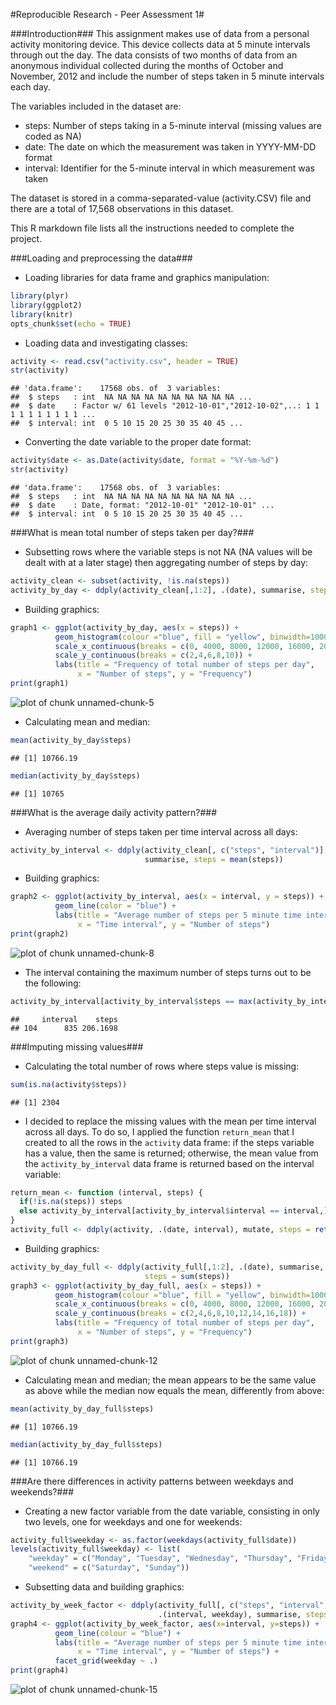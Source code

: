 #Reproducible Research - Peer Assessment 1#

###Introduction###
This assignment makes use of data from a personal activity monitoring device. This device collects data at 5 minute intervals through out the day. The data consists of two months of data from an anonymous individual collected during the months of October and November, 2012 and include the number of steps taken in 5 minute intervals each day.

The variables included in the dataset are:

- steps: Number of steps taking in a 5-minute interval (missing values are coded as NA)
- date: The date on which the measurement was taken in YYYY-MM-DD format
- interval: Identifier for the 5-minute interval in which measurement was taken

The dataset is stored in a comma-separated-value (activity.CSV) file and there are a total of 17,568 observations in this dataset.

This R markdown file lists all the instructions needed to complete the project.

###Loading and preprocessing the data###
- Loading libraries for data frame and graphics manipulation:

```r
library(plyr)
library(ggplot2)
library(knitr)
opts_chunk$set(echo = TRUE)
```

- Loading data and investigating classes:

```r
activity <- read.csv("activity.csv", header = TRUE)
str(activity)
```

```
## 'data.frame':	17568 obs. of  3 variables:
##  $ steps   : int  NA NA NA NA NA NA NA NA NA NA ...
##  $ date    : Factor w/ 61 levels "2012-10-01","2012-10-02",..: 1 1 1 1 1 1 1 1 1 1 ...
##  $ interval: int  0 5 10 15 20 25 30 35 40 45 ...
```

- Converting the date variable to the proper date format:

```r
activity$date <- as.Date(activity$date, format = "%Y-%m-%d")
str(activity)
```

```
## 'data.frame':	17568 obs. of  3 variables:
##  $ steps   : int  NA NA NA NA NA NA NA NA NA NA ...
##  $ date    : Date, format: "2012-10-01" "2012-10-01" ...
##  $ interval: int  0 5 10 15 20 25 30 35 40 45 ...
```

###What is mean total number of steps taken per day?###
- Subsetting rows where the variable steps is not NA (NA values will be dealt with at a later stage) then aggregating number of steps by day:

```r
activity_clean <- subset(activity, !is.na(steps))
activity_by_day <- ddply(activity_clean[,1:2], .(date), summarise, steps = sum(steps))
```

- Building graphics:

```r
graph1 <- ggplot(activity_by_day, aes(x = steps)) +
          geom_histogram(colour ="blue", fill = "yellow", binwidth=1000) +
          scale_x_continuous(breaks = c(0, 4000, 8000, 12000, 16000, 20000)) +
          scale_y_continuous(breaks = c(2,4,6,8,10)) + 
          labs(title = "Frequency of total number of steps per day", 
               x = "Number of steps", y = "Frequency")
print(graph1)
```

![plot of chunk unnamed-chunk-5](figure/unnamed-chunk-5-1.png) 

- Calculating mean and median:

```r
mean(activity_by_day$steps)
```

```
## [1] 10766.19
```

```r
median(activity_by_day$steps)
```

```
## [1] 10765
```

###What is the average daily activity pattern?###
- Averaging number of steps taken per time interval across all days:

```r
activity_by_interval <- ddply(activity_clean[, c("steps", "interval")], .(interval),
                              summarise, steps = mean(steps))
```

- Building graphics:

```r
graph2 <- ggplot(activity_by_interval, aes(x = interval, y = steps)) +
          geom_line(color = "blue") +
          labs(title = "Average number of steps per 5 minute time interval", 
               x = "Time interval", y = "Number of steps")
print(graph2)
```

![plot of chunk unnamed-chunk-8](figure/unnamed-chunk-8-1.png) 

- The interval containing the maximum number of steps turns out to be the following:

```r
activity_by_interval[activity_by_interval$steps == max(activity_by_interval$steps), ]
```

```
##     interval    steps
## 104      835 206.1698
```

###Imputing missing values###
- Calculating the total number of rows where steps value is missing:

```r
sum(is.na(activity$steps))
```

```
## [1] 2304
```

- I decided to replace the missing values with the mean per time interval across all days. To do so, I applied the function ```return_mean``` that I created to all the rows in the ```activity``` data frame: if the steps variable has a value, then the same is returned; otherwise, the mean value from the ```activity_by_interval``` data frame is returned based on the interval variable:

```r
return_mean <- function (interval, steps) {
  if(!is.na(steps)) steps
  else activity_by_interval[activity_by_interval$interval == interval,]$steps 
}
activity_full <- ddply(activity, .(date, interval), mutate, steps = return_mean(interval, steps))
```

- Building graphics:

```r
activity_by_day_full <- ddply(activity_full[,1:2], .(date), summarise, 
                              steps = sum(steps))
graph3 <- ggplot(activity_by_day_full, aes(x = steps)) +
          geom_histogram(colour ="blue", fill = "yellow", binwidth=1000) +
          scale_x_continuous(breaks = c(0, 4000, 8000, 12000, 16000, 20000)) +
          scale_y_continuous(breaks = c(2,4,6,8,10,12,14,16,18)) + 
          labs(title = "Frequency of total number of steps per day", 
               x = "Number of steps", y = "Frequency")
print(graph3)
```

![plot of chunk unnamed-chunk-12](figure/unnamed-chunk-12-1.png) 

- Calculating mean and median; the mean appears to be the same value as above while the median now equals the mean, differently from above:

```r
mean(activity_by_day_full$steps)
```

```
## [1] 10766.19
```

```r
median(activity_by_day_full$steps)
```

```
## [1] 10766.19
```

###Are there differences in activity patterns between weekdays and weekends?###
- Creating a new factor variable from the date variable, consisting in only two levels, one for weekdays and one for weekends:

```r
activity_full$weekday <- as.factor(weekdays(activity_full$date))
levels(activity_full$weekday) <- list(
    "weekday" = c("Monday", "Tuesday", "Wednesday", "Thursday", "Friday"),
    "weekend" = c("Saturday", "Sunday"))
```

- Subsetting data and building graphics:

```r
activity_by_week_factor <- ddply(activity_full[, c("steps", "interval", "weekday")],
                                 .(interval, weekday), summarise, steps = mean(steps))
graph4 <- ggplot(activity_by_week_factor, aes(x=interval, y=steps)) +
          geom_line(colour = "blue") +
          labs(title = "Average number of steps per 5 minute time interval\n(weekdays vs. weekends)",
               x = "Time interval", y = "Number of steps") +
          facet_grid(weekday ~ .)
print(graph4)
```

![plot of chunk unnamed-chunk-15](figure/unnamed-chunk-15-1.png) 

